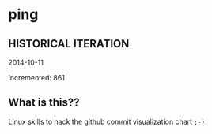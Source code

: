 # ping

## HISTORICAL ITERATION
2014-10-11

Incremented: 861

## What is this?? 
Linux skills to hack the github commit visualization chart `;-)`
